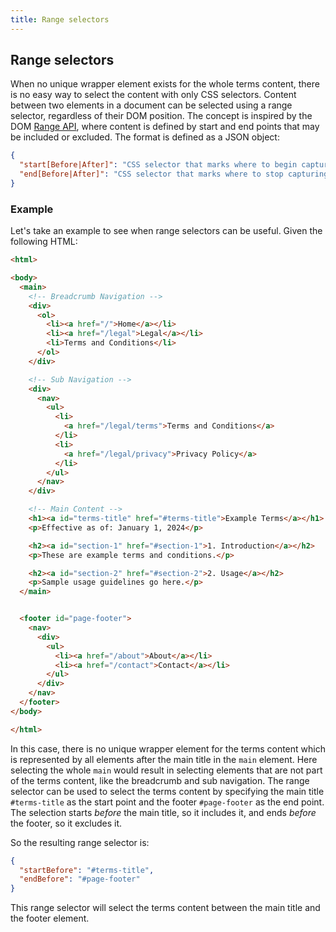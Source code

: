 ```yaml
---
title: Range selectors
---
```


## Range selectors

When no unique wrapper element exists for the whole terms content, there is no easy way to select the content with only CSS selectors. Content between two elements in a document can be selected using a range selector, regardless of their DOM position. The concept is inspired by the DOM [Range API](https://developer.mozilla.org/en-US/docs/Web/API/Range), where content is defined by start and end points that may be included or excluded. The format is defined as a JSON object:

```json
{
  "start[Before|After]": "CSS selector that marks where to begin capturing content",
  "end[Before|After]": "CSS selector that marks where to stop capturing content"
}
```

### Example

Let's take an example to see when range selectors can be useful. Given the following HTML:

```html
<html>

<body>
  <main>
    <!-- Breadcrumb Navigation -->
    <div>
      <ol>
        <li><a href="/">Home</a></li>
        <li><a href="/legal">Legal</a></li>
        <li>Terms and Conditions</li>
      </ol>
    </div>

    <!-- Sub Navigation -->
    <div>
      <nav>
        <ul>
          <li>
            <a href="/legal/terms">Terms and Conditions</a>
          </li>
          <li>
            <a href="/legal/privacy">Privacy Policy</a>
          </li>
        </ul>
      </nav>
    </div>

    <!-- Main Content -->
    <h1><a id="terms-title" href="#terms-title">Example Terms</a></h1>
    <p>Effective as of: January 1, 2024</p>

    <h2><a id="section-1" href="#section-1">1. Introduction</a></h2>
    <p>These are example terms and conditions.</p>

    <h2><a id="section-2" href="#section-2">2. Usage</a></h2>
    <p>Sample usage guidelines go here.</p>
  </main>


  <footer id="page-footer">
    <nav>
      <div>
        <ul>
          <li><a href="/about">About</a></li>
          <li><a href="/contact">Contact</a></li>
        </ul>
      </div>
    </nav>
  </footer>
</body>

</html>
```

In this case, there is no unique wrapper element for the terms content which is represented by all elements after the main title in the `main` element. Here selecting the whole `main` would result in selecting elements that are not part of the terms content, like the breadcrumb and sub navigation. The range selector can be used to select the terms content by specifying the main title `#terms-title` as the start point and the footer `#page-footer` as the end point. The selection starts *before* the main title, so it includes it, and ends *before* the footer, so it excludes it.

So the resulting range selector is:

```json
{
  "startBefore": "#terms-title",
  "endBefore": "#page-footer"
}
```

This range selector will select the terms content between the main title and the footer element.
